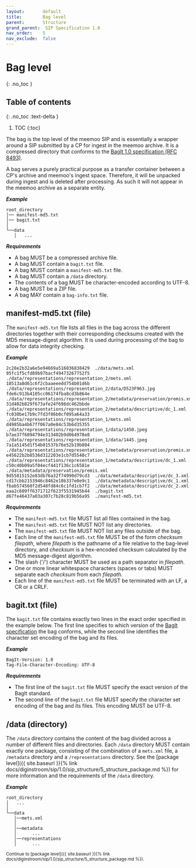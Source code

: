 ```yaml
---
layout:       default
title:        Bag level
parent:       Structure
grand_parent:  SIP Specification 1.0
nav_order:    5
nav_exclude:  false
---
```

# Bag level
{: .no_toc }

## Table of contents
{: .no_toc .text-delta }

1. TOC
{:toc}

The bag is the top level of the meemoo SIP and is essentially a wrapper around a SIP submitted by a CP for ingest in the meemoo archive.
It is a compressed directory that conforms to the [BagIt 1.0 specification (RFC 8493)](https://www.rfc-editor.org/rfc/rfc8493.html).

A bag serves a purely practical purpose as a transfer container between a CP's archive and meemoo's ingest space.
Therefore, it will be unpacked during ingest and is deleted after processing.
As such it will not appear in the meemoo archive as a separate entity.

***Example***

```plaintext
root_directory
│── manifest-md5.txt
│── bagit.txt
│
└──data
   │   ...
```

***Requirements***

- A bag MUST be a compressed archive file.
- A bag MUST contain a `bagit.txt` file.
- A bag MUST contain a `manifest-md5.txt` file.
- A bag MUST contain a `/data` directory.
- The contents of a bag MUST be character-encoded according to UTF-8.
- A bag MUST be a ZIP file.
- A bag MAY contain a `bag-info.txt` file.

## manifest-md5.txt (file)

The `manifest-md5.txt` file lists all files in the bag across the different directories together with their corresponding checksums created with the MD5 message-digest algorithm.
It is used during processing of the bag to allow for data integrity checking.

***Example***

```plaintext
2c28e2b32a6e5e94669a516036838429  ./data/mets.xml
95fc1f5cfd89b97bacf49473267752f5  ./data/representations/representation_2/mets.xml
18513a8d61c6f2cbaaeeedd754b01d6b  ./data/representations/representation_2/data/D523F963.jpg
fde6c913b4105cc06174fba8cd3b864e  ./data/representations/representation_2/metadata/preservation/premis.xml
31d402b829f673afe24f698dc462bbde  ./data/representations/representation_2/metadata/descriptive/dc_1.xml
fc030be17b9c7fd3f86b0cf095a64a33  ./data/representations/representation_1/mets.xml
d4985ba4b67ff067a0e84c53b6d35355  ./data/representations/representation_1/data/1450.jpeg
b7ae37f6094794e313402b9d064978e8  ./data/representations/representation_1/data/1445.jpeg
7a1a5145d1f54b01537b76e52b19b804  ./data/representations/representation_1/metadata/preservation/premis.xml
e45622b2b8536d312203e1cb7d5548c7  ./data/representations/representation_1/metadata/descriptive/dc_1.xml
c50c40b09a5f04ecf441f136c1c6581e  ./data/metadata/preservation/premis.xml
9d55815152e83db76a32f74990d79cd3  ./data/metadata/descriptive/dc_3.xml
cd17cbb2153946c8462e10b337e0e9c1  ./data/metadata/descriptive/dc_1.xml
fbab574560f2d548fd84c6c1fd1cb7f2  ./data/metadata/descriptive/dc_2.xml
eaa2c609ff6371712f623f5531945b44  ./bagit.txt
d67fe46437a03a307c7b28c819b56a95  ./manifest-md5.txt
```

***Requirements***

- The `manifest-md5.txt` file MUST list all files contained in the bag.
- The `manifest-md5.txt` file MUST NOT list any directories.
- The `manifest-md5.txt` file MUST NOT list any files outside of the bag.
- Each line of the `manifest-md5.txt` file MUST be of the form *checksum filepath*, where *filepath* is the pathname of a file relative to the bag-level directory, and *checksum* is a hex-encoded checksum calculated by the MD5 message-digest algorithm.
- The slash ('/') character MUST be used as a path separator in *filepath*.
- One or more linear whitespace characters (spaces or tabs) MUST separate each *checksum* from each *filepath*.
- Each line of the `manifest-md5.txt` file MUST be terminated with an LF, a CR or a CRLF.

## bagit.txt (file)

The `bagit.txt` file contains exactly two lines in the exact order specified in the example below.
The first line specifies to which version of the [BagIt specification](https://www.rfc-editor.org/rfc/rfc8493.html) the bag conforms, while the second line identifies the character set encoding of the bag and its files.

***Example***

```plaintext
BagIt-Version: 1.0
Tag-File-Character-Encoding: UTF-8
```

***Requirements***

- The first line of the `bagit.txt` file MUST specify the exact version of the BagIt standard.
- The second line of the `bagit.txt` file MUST specify the character set encoding of the bag and its files. This encoding MUST be UTF-8.

## /data (directory)

The `/data` directory contains the content of the bag divided across a number of different files and directories.
Each `/data` directory MUST contain exactly one package, consisting of the combination of a `mets.xml` file, a `/metadata` directory and a `/representations` directory.
See the [package level]({{ site.baseurl }}{% link docs/diginstroom/sip/1.0/sip_structure/5_structure_package.md %}) for more information and the requirements of the `/data` directory.

***Example***

```plaintext
root_directory
│   ...
│
└──data
   │──mets.xml
   │
   │──metadata
   │      ...
   │──representations
   │      ...
```

<small>
Continue to [package level]({{ site.baseurl }}{% link docs/diginstroom/sip/1.0/sip_structure/5_structure_package.md %}).
</small>

